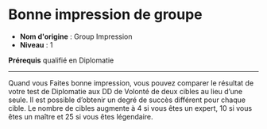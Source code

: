 # Bonne impression de groupe

 * **Nom d'origine** : Group Impression
 * **Niveau** : 1


<p><strong>Prérequis</strong> qualifié en Diplomatie</p>
<hr>
<p>Quand vous Faites bonne impression, vous pouvez comparer le résultat de votre test de Diplomatie aux DD de Volonté de deux cibles au lieu d’une seule. Il est possible d’obtenir un degré de succès différent pour chaque cible. Le nombre de cibles augmente à 4 si vous êtes un expert, 10 si vous êtes un maître et 25 si vous êtes légendaire.</p>